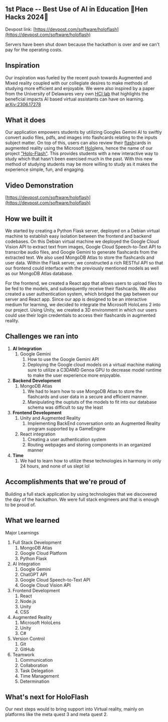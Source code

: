## 1st Place -- Best Use of AI in Education 🐔Hen Hacks 2024🐔

Devpost link: [https://devpost.com/software/holoflash](https://devpost.com/software/holoflash)

Servers have been shut down because the hackathon is over and we can't pay for the operating costs.


## Inspiration
Our inspiration was fueled by the recent push towards Augmented and Mixed reality coupled with our collegiate desires to make methods of studying more efficient and enjoyable. We were also inspired by a paper from the University of Delawares very own [HCI lab](https://sites.udel.edu/hci-lab/) that highlights the beneficial impacts AI based virtual assistants can have on learning. [arXiv:2306.17278](https://arxiv.org/abs/2306.17278) 

## What it does
Our application empowers students by utilizing Googles Gemini AI to swiftly convert audio files, pdfs, and images into flashcards relating to the inputs subject matter. On top of this, users can also review their <u>flash</u>cards in augmented reality using the Microsoft <u>Holo</u>lens, hence the name of our project <u>"Holo-Flash"</u>. This provides students with a new interactive way to study which that hasn't been exercised much in the past. With this new method of studying students may be more willing to study as it makes the experience simple, fun, and engaging.


## Video Demonstration

[https://devpost.com/software/holoflash](https://devpost.com/software/holoflash)


## How we built it
We started by creating a Python Flask server, deployed on a Debian virtual machine to establish easy isolation between the frontend and backend codebases. On this Debian virtual machine we deployed the Google Cloud Vision API to extract text from images, Google Cloud Speech-to-Text API to transcribe audio files, and Google Gemini to generate flashcards from the extracted text. We also used MongoDB Atlas to store the flashcards and user data. Within the Flask server, we constructed a rich RESTful API so that our frontend could interface with the previously mentioned models as well as our MongoDB Atlas database. 

For the frontend, we created a React app that allows users to upload files to be fed to the models, and subsequently receive their flashcards. We also created a user authentication system, which bridged the gap between our server and React app. Since our app is designed to be an interactive medium for learning, we decided to integrate the Microsoft HoloLens 2 into our project. Using Unity, we created a 3D environment in which our users could use their login credentials to access their flashcards in augmented reality.

## Challenges we ran into

1. **AI Integration**
   1. Google Gemini
      1. How to use the Google Gemini API 
      2. Deploying the Google cloud models on a virtual machine making sure to utilize a C3DAMD Genoa GPU to decrease model runtime to make the user experience more enjoyable.
2. **Backend Development**
   1. MongoDB Atlas
      1. We had to learn how to use MongoDB Atlas to store the flashcards and user data in a secure and efficient manner.
      2. Manipulating the ouptuts of the models to fit into our database schema was difficult to say the least
3. **Frontend Development**
   1. Unity and Augmented Reality
      1. Implementing BackEnd conversation onto an Augmented Reality program supported by a GameEngine
   2. React integration
      1. Creating a user authentication system
      2. Routing webpages and storing components in an organized manner
4. **Time**
   1. We had to learn how to utilize these technologies in harmony in only 24 hours, and none of us slept lol


## Accomplishments that we're proud of

Building a full stack application by using technologies that we discovered the day of the hackathon. We were full stack engineers and that is enough to be proud of.


## What we learned
Major Learnings
1. Full Stack Development
   1. MongoDB Atlas
   2. Google Cloud Platform
   3. Python Flask
2. AI Integration
   1. Google Gemini
   2. ChatGPT API
   3. Google Cloud Speech-to-Text API
   4. Google Cloud Vision API
3. Frontend Development
   1. React
   2. Node.js
   3. Unity
   4. CSS
4. Augmented Reality
   1. Microsoft HoloLens
   2. Unity
   3. C#
5. Version Control
   1. Git
   2. GitHub
6. Teamwork
   1. Communication
   2. Collaboration
   3. Task Delegation
   4. Time Management
   5. Determination


## What's next for HoloFlash

Our next steps would to bring support into Virtual reality, mainly on platforms like the meta quest 3 and meta quest 2.



